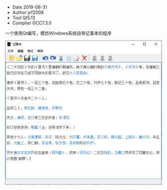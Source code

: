 + Date 2019-08-31
+ Author jxf2008
+ Tool Qt5.13
+ Complier GCC7.3.0

一个使用Qt编写，模仿Windows系统自带记事本的程序

![](https://github.com/jxf2008/blog/raw/master/pix/Qt自学笔记pix/7-1.png)
